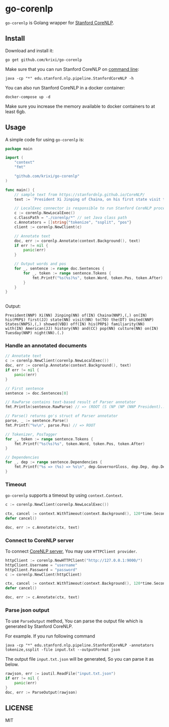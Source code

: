 # go-corenlp

`go-corenlp` is Golang wrapper for [Stanford CoreNLP](https://stanfordnlp.github.io/CoreNLP/). 

## Install

Download and install it:

```shell
go get github.com/krixi/go-corenlp
```

Make sure that you can run Stanford CoreNLP on [command line](https://stanfordnlp.github.io/CoreNLP/cmdline.html):

```shell
java -cp "*" edu.stanford.nlp.pipeline.StanfordCoreNLP -h
```

You can also run Stanford CoreNLP in a docker container:
```shell
docker-compose up -d
```
Make sure you increase the memory available to docker containers to at least 6gb. 

## Usage

A simple code for using `go-corenlp` is:

```go
package main

import (
	"context"
	"fmt"

	"github.com/krixi/go-corenlp"
)

func main() {
	// sample text from https://stanfordnlp.github.io/CoreNLP/
	text := `President Xi Jinping of Chaina, on his first state visit to the United States, showed off his familiarity with American history and pop culture on Tuesday night.`

	// LocalExec connector is responsible to run Stanford CoreNLP process.
	c := corenlp.NewLocalExec()
	c.ClassPath = "./corenlp/*" // set Java class path
	c.Annotators = []string{"tokenize", "ssplit", "pos"}
	client := corenlp.NewClient(c)

	// Annotate text
	doc, err := corenlp.Annotate(context.Background(), text)
	if err != nil {
		panic(err)
	}

	// Output words and pos
	for _, sentence := range doc.Sentences {
		for _, token := range sentence.Tokens {
			fmt.Printf("%s(%s)%s", token.Word, token.Pos, token.After)
		}
	}
}
	
```

Output:

```text
President(NNP) Xi(NN) Jinping(NN) of(IN) Chaina(NNP),(,) on(IN) his(PRP$) first(JJ) state(NN) visit(NN) to(TO) the(DT) United(NNP) States(NNPS),(,) showed(VBD) off(IN) his(PRP$) familiarity(NN) with(IN) American(JJ) history(NN) and(CC) pop(NN) culture(NN) on(IN) Tuesday(NNP) night(NN).(.)
```

### Handle an annotated documents 

```go
// Annotate text
c := corenlp.NewClient(corenlp.NewLocalExec())
doc, err := corenlp.Annotate(context.Background(), text)
if err != nil {
	panic(err)
}

// First sentence
sentence := doc.Sentences[0]

// RawParse contains text-based result of Parser annotator
fmt.Println(sentence.RawParse) // => (ROOT (S (NP (NP (NNP President)...

// Parse() returns go's struct of Parser annotator
parse, _ := sentence.Parse()
fmt.Printf("%v\n", parse.Pos) // => ROOT

// Tokenizer, PosTagger
for _, token := range sentence.Tokens {
	fmt.Printf("%s(%s)%s", token.Word, token.Pos, token.After)
}

// Dependencies
for _, dep := range sentence.Dependencies {
	fmt.Printf("%s => (%s) => %s\n", dep.GovernorGloss, dep.Dep, dep.DependentGloss)
}
```

### Timeout

`go-corenlp` supports a timeout by using `context.Context`.

```go
c := corenlp.NewClient(corenlp.NewLocalExec())

ctx, cancel := context.WithTimeout(context.Background(), 120*time.Second)
defer cancel()

doc, err := c.Annotate(ctx, text)
```

### Connect to CoreNLP server

To connect [CoreNLP server](https://stanfordnlp.github.io/CoreNLP/corenlp-server.html), You may use `HTTPClient provider`.

```go
httpClient := corenlp.NewHTTPClient("http://127.0.0.1:9000/")
httpClient.Username = "username"
httpClient.Password = "password"
c := corenlp.NewClient(httpClient)

ctx, cancel := context.WithTimeout(context.Background(), 120*time.Second)
defer cancel()

doc, err := c.Annotate(ctx, text)
```

### Parse json output 

To use `ParseOutput` method, You can parse the output file which is generated by Stanford CoreNLP.

For example. If you run following command

```shell
java -cp "*" edu.stanford.nlp.pipeline.StanfordCoreNLP -annotators tokenize,ssplit -file input.txt --outputFormat json
```

The output file `input.txt.json` will be generated, So you can parse it as below.

```go
rawjson, err := ioutil.ReadFile("input.txt.json")
if err != nil {
	panic(err)
}
doc, err := ParseOutput(rawjson)

```

## LICENSE

MIT
